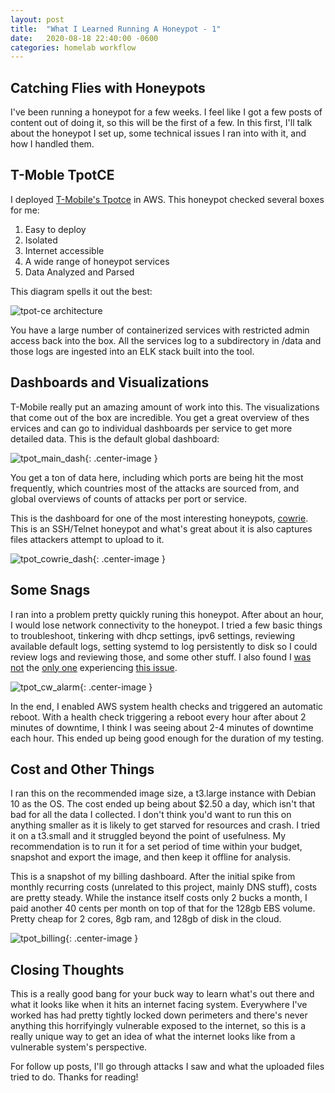 ```yaml
---
layout: post
title:  "What I Learned Running A Honeypot - 1"
date:   2020-08-18 22:40:00 -0600
categories: homelab workflow
---
```


## Catching Flies with Honeypots

I've been running a honeypot for a few weeks. I feel like I got a few posts of content out of doing it, so this will be the first of a few. In this first, I'll talk about the honeypot I set up, some technical issues I ran into with it, and how I handled them. 

## T-Moble TpotCE

I deployed [T-Mobile's Tpotce](https://github.com/dtag-dev-sec/tpotce) in AWS. This honeypot checked several boxes for me:

1. Easy to deploy
2. Isolated
3. Internet accessible
4. A wide range of honeypot services
5. Data Analyzed and Parsed

This diagram spells it out the best:

![tpot-ce architecture](https://github.com/dtag-dev-sec/tpotce/blob/master/doc/architecture.png?raw=true)

You have a large number of containerized services with restricted admin access back into the box. All the services log to a subdirectory in /data and those logs are ingested into an ELK stack built into the tool. 

## Dashboards and Visualizations

T-Mobile really put an amazing amount of work into this. The visualizations that come out of the box are incredible. You get a great overview of thes ervices and can go to individual dashboards per service to get more detailed data. This is the default global dashboard:

![tpot_main_dash]({{site.url}}/images/tpot_main_dash.png){: .center-image }

You get a ton of data here, including which ports are being hit the most frequently, which countries most of the attacks are sourced from, and global overviews of counts of attacks per port or service. 

This is the dashboard for one of the most interesting honeypots, [cowrie](https://github.com/cowrie/cowrie). This is an SSH/Telnet honeypot and what's great about it is also captures files attackers attempt to upload to it. 

![tpot_cowrie_dash]({{site.url}}/images/tpot_cowrie_dash.png){: .center-image }


## Some Snags

I ran into a problem pretty quickly runing this honeypot. After about an hour, I would lose network connectivity to the honeypot. I tried a few basic things to troubleshoot, tinkering with dhcp settings, ipv6 settings, reviewing available default logs, setting systemd to log persistently to disk so I could review logs and reviewing those, and some other stuff. I also found I [was not](https://github.com/dtag-dev-sec/tpotce/issues/406) the [only one](https://github.com/dtag-dev-sec/tpotce/issues/540) experiencing [this issue](https://github.com/dtag-dev-sec/tpotce/issues/548).  

![tpot_cw_alarm]({{site.url}}/images/tpot_cw_alarm.png){: .center-image }


In the end, I enabled AWS system health checks and triggered an automatic reboot. With a health check triggering a reboot every hour after about 2 minutes of downtime, I think I was seeing about 2-4 minutes of downtime each hour.  This ended up being good enough for the duration of my testing. 

## Cost and Other Things

I ran this on the recommended image size, a t3.large instance with Debian 10 as the OS. The cost ended up being about $2.50 a day, which isn't that bad for all the data I collected. I don't think you'd want to run this on anything smaller as it is likely to get starved for resources and crash. I tried it on a t3.small and it struggled beyond the point of usefulness. My recommendation is to run it for a set period of time within your budget, snapshot and export the image, and then keep it offline for analysis. 

This is a snapshot of my billing dashboard. After the initial spike from monthly recurring costs (unrelated to this project, mainly DNS stuff), costs are pretty steady. While the instance itself costs only 2 bucks a month, I paid another 40 cents per month on top of that for the 128gb EBS volume. Pretty cheap for 2 cores, 8gb ram, and 128gb of disk in the cloud. 

![tpot_billing]({{site.url}}/images/tpot_billing.png){: .center-image }

## Closing Thoughts

This is a really good bang for your buck way to learn what's out there and what it looks like when it hits an internet facing system. Everywhere I've worked has had pretty tightly locked down perimeters and there's never anything this horrifyingly vulnerable exposed to the internet, so this is a really unique way to get an idea of what the internet looks like from a vulnerable system's perspective. 

For follow up posts, I'll go through attacks I saw and what the uploaded files tried to do. Thanks for reading!